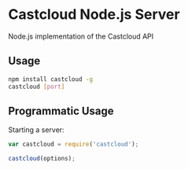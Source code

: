# Castcloud Node.js Server

Node.js implementation of the Castcloud API

## Usage

```sh
npm install castcloud -g
castcloud [port]
```

## Programmatic Usage

Starting a server:
```javascript
var castcloud = require('castcloud');

castcloud(options);
```